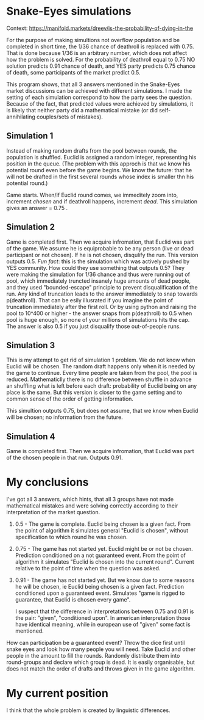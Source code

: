 # Snake-Eyes simulations
Context: https://manifold.markets/dreev/is-the-probability-of-dying-in-the 

 For the purpose of making simultions not overflow population and be completed in short time, the 1/36 chance of deathroll is replaced with 0.75. That is done because 1/36 is an arbitrary number, which does not affect how the problem is solved. For the probability of deathroll equal to 0.75 NO solution predicts 0.91 chance of death, and YES party predicts 0.75 chance of death, some participants of the market predict 0.5.

 This program shows, that all 3 answers mentioned in the Snake-Eyes market discussions can be achieved with different simulations. I made the setting of each simulation correspond to how the party sees the question. Because of the fact, that predicted values were achieved by simulations, it is likely that neither party did a mathematical mistake (or did self-annihilating couples/sets of mistakes).

 ## Simulation 1
 Instead of making random drafts from the pool between rounds, the population is shuffled. Euclid is assigned a random integer, representing his position in the queue. (The problem with this approch is that we know his potential round even before the game begins. We know the future: that he will not be drafted in the first several rounds whose index is smaller thn his potential round.)
 
 Game starts. When/if Euclid round comes, we immeditely zoom into, increment *chosen* and if deathroll happens, increment *dead*.
 This simulation gives an answer = 0.75 .

 ## Simulation 2
 Game is completed first. Then we acquire infromation, that Euclid was part of the game. We assume he is equiprobable to be any person (live or dead participant or not chosen). If he is not chosen, disqulify the run.
 This version outputs 0.5.
 *Fun fact*: this is the simulation which was actively pushed by YES community. How could they use something that outputs 0.5? They were making the simulation for 1/36 chance and thus were running out of pool, which immediately truncted insanely huge amounts of dead people, and they used "bounded-escape" principle to prevent disqualification of the run. Any kind of truncation leads to the answer immediately to snap towards p(deathroll). That can be esily illusrated if you imagine the point of truncation immediately after the first roll. Or by using python and raising the pool to 10^400 or higher - the answer snaps from p(deathroll) to 0.5 when pool is huge enough, so none of your millions of simulations hits the cap. The answer is also 0.5 if you just disqualify those out-of-people runs.

 ## Simulation 3
 This is my attempt to get rid of simulation 1 problem. 
 We do not know when Euclid will be chosen. The random draft happens only when it is needed by the game to continue. Every time people are taken from the pool, the pool is reduced.
Mathematiclly there is no difference between shuffle in advance an shuffling what is left before each draft: probability of Euclid being on any place is the same. But this version is closer to the game setting and to common sense of the order of getting information.
 
 This simultion outputs 0.75, but does not assume, that we know when Euclid will be chosen; no information from the future.

 ## Simulation 4
 Game is completed first. Then we acquire infromation, that Euclid was part of the chosen people in that run.
 Outputs 0.91.

 # My conclusions
 I've got all 3 answers, which hints, that all 3 groups have not made mathematical mistakes and were solving correctly according to their interpretation of the market question.
 1. 0.5 - The game is complete. Euclid being chosen is a given fact. From the point of algorithm it simulates general "Euclid is chosen", without specification to which round he was chosen.
 2. 0.75 - The game has not started yet. Euclid might be or not be chosen. Prediction conditioned on a not guaranteed event. From the point of algorithm it simulates "Euclid is chosen into the current round". Current relative to the point of time when the question was asked. 
 3. 0.91 - The game has not started yet. But we know due to some reasons he will be chosen, ie Euclid being chosen is a given fact. Prediction conditioned upon a guaranteed event. Simulates "game is rigged to guarantee, that Euclid is chosen every game".

    I suspect that the difference in interpretations between 0.75 and 0.91 is the pair: "given", "conditioned upon". In american interpretation those have identical meaning, while in european use of "given" some fact is mentioned.

How can participation be a guaranteed event? Throw the dice first until snake eyes and look how many people you will need. Take Euclid and other people in the amount to fill the rounds. Randomly distribute them into round-groups and declare which group is dead. It is easily organisable, but does not match the order of drafts and throws given in the game algorithm.
 
# My current position
I think that the whole problem is created by linguistic differences.
